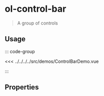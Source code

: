 # ol-control-bar

> A group of controls

<script setup>
import ControlBarDemo from "@demos/ControlBarDemo.vue"
</script>
<ClientOnly>
<ControlBarDemo />
</ClientOnly>

## Usage

::: code-group

<<< ../../../../src/demos/ControlBarDemo.vue

:::

## Properties
